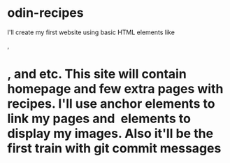# odin-recipes
I'll create my first website using basic HTML elements like <p>, <h1>,<strong> and etc.
This site will contain homepage and few extra pages with recipes.
I'll use anchor elements to link my pages and <img> elements to display my images.
Also it'll be the first train with git commit messages
     